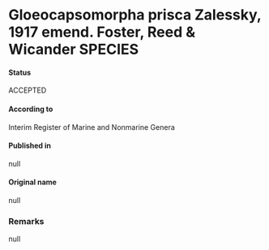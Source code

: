 Gloeocapsomorpha prisca Zalessky, 1917 emend. Foster, Reed & Wicander SPECIES
=======

#### Status
ACCEPTED

#### According to
Interim Register of Marine and Nonmarine Genera

#### Published in
null

#### Original name
null

### Remarks
null
